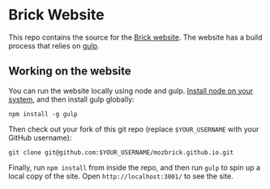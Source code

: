 # Brick Website

This repo contains the source for the [Brick website][]. The website has a
build process that relies on [gulp][].

[Brick website]: https://mozbrick.github.io/
[gulp]: http://gulpjs.com/

## Working on the website

You can run the website locally using node and gulp.
[Install node on your system](http://nodejs.org/download/), and then install gulp
globally:

    npm install -g gulp

Then check out your fork of this git repo (replace `$YOUR_USERNAME` with your
GitHub username):

    git clone git@github.com:$YOUR_USERNAME/mozbrick.github.io.git

Finally, run `npm install` from inside the repo, and then run `gulp` to spin up
a local copy of the site. Open `http://localhost:3001/` to see the site.
